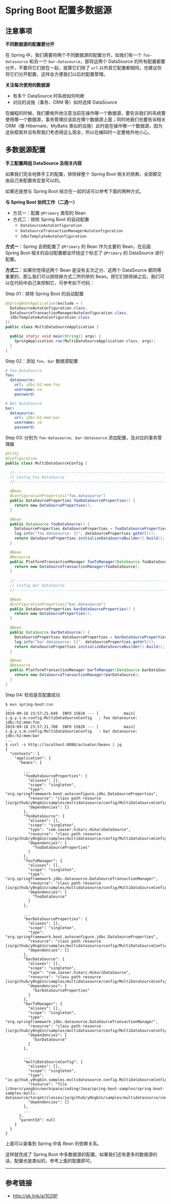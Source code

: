 # Spring Boot 配置多数据源

## 注意事项

**不同数据源的配置要分开**

在 Spring 中，我们需要将两个不同数据源的配置分开。如我们有一个 `foo-datasource` 和另一个 `bar-datasource`，那将这两个 DataSource 的所有配置都要分开，不要将它们放在一起，就算它们除了 `url` 以外其它配置都相同，也建议你将它们分开配置，这样会方便我们以后的配置管理。

**关注每次使用的数据源**

+ 有多个 DataSource 时系统如何判断
+ 对应的设施（事务、ORM 等）如何选择 DataSource

在编程的时候，我们要格外地注意当前在操作哪一个数据源，要告诉我们的系统要使用哪一个数据源，事务管理应该启在哪个数据源上面；同时地我们也要告诉相关 ORM（像 Hibernate、MyBatis 类似的设施）此时是在操作哪一个数据源，因为这些框架并没有帮我们考虑得这么周全，所以在编码时一定要格外地小心。

## 多数据源配置

**手工配置两组 DataSource 及相关内容**

如果我们完全地靠手工的配置，排除掉整个 Spring Boot 相关的依赖，全部都交由自己来配置肯定是可以的。

如果还是想与 Spring Boot 结合在一起的话可以参考下面的两种方式。

**与 Spring Boot 协同工作（二选一）**

+ 方式一：配置 `@Primary` 类型的 Bean
+ 方式二：排除 Spring Boot 的自动配置
  + `DataSourceAutoConfiguration`
  + `DataSourceTransactionManagerAutoConfiguration`
  + `JdbcTemplateAutoConfiguration`
  
**方式一**：Spring 会把配置了 `@Primary` 的 Bean 作为主要的 Bean，在后面 Spring Boot 相关的自动配置都会环绕这个标志了 `@Primary` 的 DataSource 进行配置。

**方式二**：如果你觉得这两个 Bean 是没有主次之分、这两个 DataSource 都同等重要的，那么我们可以排除掉方式二所列举的 Bean。把它们排除掉之后，我们可以在代码中自己来控制它，可参考如下代码：

Step 01：排除 Spring Boot 的自动配置
```java
@SpringBootApplication(exclude = {
  DataSourceAutoConfiguration.class,
  DataSourceTransactionManagerAutoConfiguration.class,
  JdbcTemplateAutoConfiguration.class
})
public class MultiDataSourceApplication {

  public static void main(String[] args) {
    SpringApplication.run(MultiDataSourceApplication.class, args);
  }
}
```

Step 02：添加 `foo`、`bar` 数据源配置

```yaml
# Foo DataSource
foo:
  datasource:
    url: jdbc:h2:mem:foo
    username: sa
    password:

# Bar DataSource
bar:
  datasource:
    url: jdbc:h2:mem:bar
    username: sa
    password:
```

Step 03: 分别为 `foo-datasource`、`bar-datasource` 添加配置，及对应的事务管理器

```java
@Slf4j
@Configuration
public class MultiDataSourceConfig {

  //---------------------------------------------------------------------
  // Config Foo DataSource
  //---------------------------------------------------------------------

  @Bean
  @ConfigurationProperties("foo.datasource")
  public DataSourceProperties fooDataSourceProperties() {
    return new DataSourceProperties();
  }

  @Bean
  public DataSource fooDataSource() {
    DataSourceProperties dataSourceProperties = fooDataSourceProperties();
    log.info("foo datasource: {}", dataSourceProperties.getUrl());
    return dataSourceProperties.initializeDataSourceBuilder().build();
  }

  @Bean
  @Resource
  public PlatformTransactionManager fooTxManager(DataSource fooDataSource) {
    return new DataSourceTransactionManager(fooDataSource);
  }
  
  //---------------------------------------------------------------------
  // Config Bar DataSource
  //---------------------------------------------------------------------

  @Bean
  @ConfigurationProperties("bar.datasource")
  public DataSourceProperties barDataSourceProperties() {
    return new DataSourceProperties();
  }

  @Bean
  public DataSource barDataSource() {
    DataSourceProperties dataSourceProperties = barDataSourceProperties();
    log.info("bar datasource: {}", dataSourceProperties.getUrl());
    return dataSourceProperties.initializeDataSourceBuilder().build();
  }

  @Bean
  @Resource
  public PlatformTransactionManager barTxManager(DataSource barDataSource) {
    return new DataSourceTransactionManager(barDataSource);
  }
}
```

Step 04: 检验是否配置成功

```console
$ mvn spring-boot:run
...
2019-09-18 23:57:21.649  INFO 15826 --- [           main] i.g.y.s.m.config.MultiDataSourceConfig   : foo datasource: jdbc:h2:mem:foo
2019-09-18 23:57:21.708  INFO 15826 --- [           main] i.g.y.s.m.config.MultiDataSourceConfig   : bar datasource: jdbc:h2:mem:bar
...
$ curl -s http://localhost:8080/actuator/beans | jq
{
  "contexts": {
    "application": {
      "beans": {

        ...
        "fooDataSourceProperties": {
          "aliases": [],
          "scope": "singleton",
          "type": "org.springframework.boot.autoconfigure.jdbc.DataSourceProperties",
          "resource": "class path resource [io/github/y0ngb1n/samples/multidatasource/config/MultiDataSourceConfig.class]",
          "dependencies": []
        },
        "fooDataSource": {
          "aliases": [],
          "scope": "singleton",
          "type": "com.zaxxer.hikari.HikariDataSource",
          "resource": "class path resource [io/github/y0ngb1n/samples/multidatasource/config/MultiDataSourceConfig.class]",
          "dependencies": [
            "fooDataSourceProperties"
          ]
        },
        "fooTxManager": {
          "aliases": [],
          "scope": "singleton",
          "type": "org.springframework.jdbc.datasource.DataSourceTransactionManager",
          "resource": "class path resource [io/github/y0ngb1n/samples/multidatasource/config/MultiDataSourceConfig.class]",
          "dependencies": [
            "fooDataSource"
          ]
        },

        ...
        "barDataSourceProperties": {
          "aliases": [],
          "scope": "singleton",
          "type": "org.springframework.boot.autoconfigure.jdbc.DataSourceProperties",
          "resource": "class path resource [io/github/y0ngb1n/samples/multidatasource/config/MultiDataSourceConfig.class]",
          "dependencies": []
        },
        "barDataSource": {
          "aliases": [],
          "scope": "singleton",
          "type": "com.zaxxer.hikari.HikariDataSource",
          "resource": "class path resource [io/github/y0ngb1n/samples/multidatasource/config/MultiDataSourceConfig.class]",
          "dependencies": [
            "barDataSourceProperties"
          ]
        },
        "barTxManager": {
          "aliases": [],
          "scope": "singleton",
          "type": "org.springframework.jdbc.datasource.DataSourceTransactionManager",
          "resource": "class path resource [io/github/y0ngb1n/samples/multidatasource/config/MultiDataSourceConfig.class]",
          "dependencies": [
            "barDataSource"
          ]
        },

        ...
        "multiDataSourceConfig": {
          "aliases": [],
          "scope": "singleton",
          "type": "io.github.y0ngb1n.samples.multidatasource.config.MultiDataSourceConfig$$EnhancerBySpringCGLIB$$63c24bed",
          "resource": "file [/Users/yangbin/workspace/coding/Java/spring-boot-samples/spring-boot-samples-multi-datasource/target/classes/io/github/y0ngb1n/samples/multidatasource/config/MultiDataSourceConfig.class]",
          "dependencies": []
        },
        ...
      },
      "parentId": null
    }
  }
}
```

上面可以查看到 Spring 中各 Bean 的依赖关系。

这样就完成了 Spring Boot 中多数据源的配置。如果我们还有更多的数据源的话，配置也是类似的，参考上面的配置即可。

---

## 参考链接

+ http://gk.link/a/1029F
